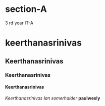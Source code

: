 # section-A
3 rd year IT-A

# keerthanasrinivas
## Keerthanasrinivas
### Keerthanasrinivas
#### Keerthanasrinivas

*Keerthanasrinivas*
_Ian somerhalder_
**paulwesly**

